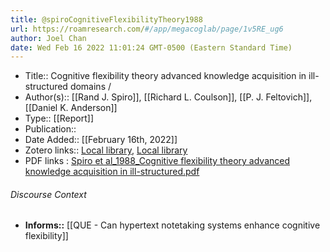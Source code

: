```yaml
---
title: @spiroCognitiveFlexibilityTheory1988
url: https://roamresearch.com/#/app/megacoglab/page/1v5RE_ug6
author: Joel Chan
date: Wed Feb 16 2022 11:01:24 GMT-0500 (Eastern Standard Time)
---
```


- Title:: Cognitive flexibility theory advanced knowledge acquisition in ill-structured domains /
- Author(s):: [[Rand J. Spiro]], [[Richard L. Coulson]], [[P. J. Feltovich]], [[Daniel K. Anderson]]
- Type:: [[Report]]
- Publication::
- Date Added:: [[February 16th, 2022]]
- Zotero links:: [Local library](zotero://select/groups/2451508/items/L9Q38I8H), [Local library](https://www.zotero.org/groups/2451508/items/L9Q38I8H)
- PDF links : [Spiro et al_1988_Cognitive flexibility theory advanced knowledge acquisition in ill-structured.pdf](zotero://open-pdf/groups/2451508/items/NHPU78GJ)

###### Discourse Context

- **Informs::** [[QUE - Can hypertext notetaking systems enhance cognitive flexibility]]
